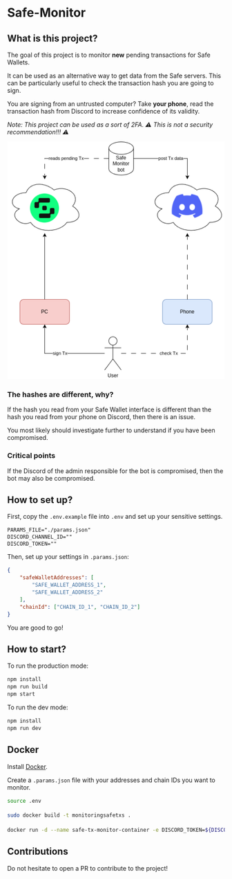 # Safe-Monitor

## What is this project?

The goal of this project is to monitor **new** pending transactions for Safe Wallets.

It can be used as an alternative way to get data from the Safe servers.
This can be particularly useful to check the transaction hash you are going to sign.

You are signing from an untrusted computer? Take **your phone**, read the transaction hash from Discord
to increase confidence of its validity.

*Note: This project can be used as a sort of 2FA. :warning: This is not a security recommendation!!! :warning:*

![SafeMonitor Bot](./images/SafeMonitor.png)

### The hashes are different, why?

If the hash you read from your Safe Wallet interface is different than the hash you read from your phone on Discord, then there is an issue.

You most likely should investigate further to understand if you have been compromised.

### Critical points

If the Discord of the admin responsible for the bot is compromised, then the bot may also be compromised.

## How to set up?

First, copy the `.env.example` file into `.env` and set up your sensitive settings.

```file
PARAMS_FILE="./params.json"
DISCORD_CHANNEL_ID=""
DISCORD_TOKEN=""
```

Then, set up your settings in `.params.json`:

```json
{
    "safeWalletAddresses": [
        "SAFE_WALLET_ADDRESS_1",
        "SAFE_WALLET_ADDRESS_2"
    ],
    "chainId": ["CHAIN_ID_1", "CHAIN_ID_2"]
}

```

You are good to go!

## How to start?

To run the production mode:
```bash
npm install
npm run build
npm start
```


To run the dev mode:
```bash
npm install
npm run dev
```
## Docker

Install [Docker](https://www.docker.com/).

Create a `.params.json` file with your addresses and chain IDs you want to monitor.

```bash
source .env

sudo docker build -t monitoringsafetxs .

docker run -d --name safe-tx-monitor-container -e DISCORD_TOKEN=${DISCORD_TOKEN} -e DISCORD_CHANNEL_ID=${DISCORD_CHANNEL_ID} -e PARAMS_FILE="./.params.json" monitoringsafetxs
````

## Contributions

Do not hesitate to open a PR to contribute to the project!
